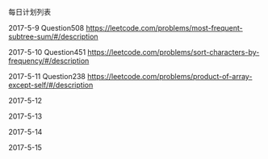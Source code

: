每日计划列表

2017-5-9   Question508 https://leetcode.com/problems/most-frequent-subtree-sum/#/description

2017-5-10  Question451 https://leetcode.com/problems/sort-characters-by-frequency/#/description

2017-5-11  Question238 https://leetcode.com/problems/product-of-array-except-self/#/description

2017-5-12

2017-5-13

2017-5-14

2017-5-15

